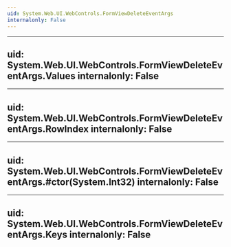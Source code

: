```yaml
---
uid: System.Web.UI.WebControls.FormViewDeleteEventArgs
internalonly: False
---
```


---
uid: System.Web.UI.WebControls.FormViewDeleteEventArgs.Values
internalonly: False
---

---
uid: System.Web.UI.WebControls.FormViewDeleteEventArgs.RowIndex
internalonly: False
---

---
uid: System.Web.UI.WebControls.FormViewDeleteEventArgs.#ctor(System.Int32)
internalonly: False
---

---
uid: System.Web.UI.WebControls.FormViewDeleteEventArgs.Keys
internalonly: False
---
